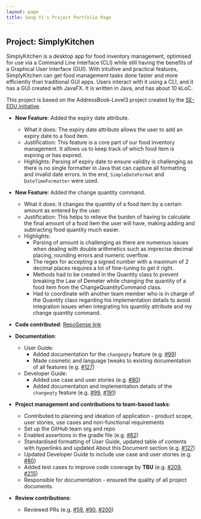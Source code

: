 ```yaml
---
layout: page
title: Song Yi's Project Portfolio Page
---
```


## Project: SimplyKitchen

SimplyKitchen is a desktop app for food inventory management, optimised for use via a Command Line Interface (CLI) while still having the benefits of a Graphical User Interface (GUI). With intuitive and practical features, SimplyKitchen can get food management tasks done faster and more efficiently than traditional GUI apps.
Users interact with it using a CLI, and it has a GUI created with JavaFX. It is written in Java, and has about 10 kLoC.

This project is based on the AddressBook-Level3 project created by the [SE-EDU initiative](https://se-education.org/).

* **New Feature**: Added the expiry date attribute.
  * What it does: The expiry date attribute allows the user to add an expiry date to a food item.
  * Justification: This feature is a core part of our food inventory management. It allows us to keep track of which food item is expiring or has expired.
  * Highlights: Parsing of expiry date to ensure validity is challenging as there is no single formatter in Java that can capture all formatting and invalid date errors. In the end, `SimpleDateFormat` and `DateTimeFormatter` were used.

* **New Feature**: Added the change quantity command.
  * What it does: It changes the quantity of a food item by a certain amount as entered by the user.
  * Justification: This helps to relieve the burden of having to calculate the final amount of a food item the user will have, making adding and subtracting food quantity much easier.
  * Highlights:
    * Parsing of amount is challenging as there are numerous issues when dealing with double arithmetics such as imprecise decimal placing, rounding errors and numeric overflow.
    * The regex for accepting a signed number with a maximum of 2 decimal places requires a lot of fine-tuning to get it right.
    * Methods had to be created in the Quantity class to prevent breaking the Law of Demeter while changing the quantity of a food item from the ChangeQuantityCommand class.
    * Had to coordinate with another team member who is in charge of the Quantity class regarding his implementation details to avoid integration issues when integrating his quantity attribute and my change quantity command.

* **Code contributed**: [RepoSense link](https://nus-cs2103-ay2021s1.github.io/tp-dashboard/#breakdown=true&search=songyi98&sort=groupTitle&sortWithin=title&since=2020-08-14&timeframe=commit&mergegroup=&groupSelect=groupByRepos&checkedFileTypes=docs~functional-code~test-code~other)

* **Documentation**:
  * User Guide:
    * Added documentation for the `changeqty` feature (e.g. [\#99](https://github.com/AY2021S1-CS2103T-F13-4/tp/pull/99))
    * Made cosmetic and language tweaks to existing documentation of all features (e.g. [\#127](https://github.com/AY2021S1-CS2103T-F13-4/tp/pull/127))
  * Developer Guide:
    * Added use case and user stories (e.g. [\#80](https://github.com/AY2021S1-CS2103T-F13-4/tp/pull/80))
    * Added documentation and implementation details of the `changeqty` feature (e.g. [\#99](https://github.com/AY2021S1-CS2103T-F13-4/tp/pull/99), [\#191](https://github.com/AY2021S1-CS2103T-F13-4/tp/pull/191))

* **Project management and contributions to team-based tasks**:
  * Contributed to planning and ideation of application - product scope, user stories, use cases and non-functional requirements
  * Set up the GitHub team org and repo
  * Enabled assertions in the gradle file (e.g. [\#82](https://github.com/AY2021S1-CS2103T-F13-4/tp/pull/82))
  * Standardised formatting of User Guide, updated table of contents with hyperlinks and updated About this Document section (e.g. [\#127](https://github.com/AY2021S1-CS2103T-F13-4/tp/pull/127))
  * Updated Developer Guide to include use case and user stories (e.g. [\#80](https://github.com/AY2021S1-CS2103T-F13-4/tp/pull/80))
  * Added test cases to improve code coverage by **TBU** (e.g. [\#209](https://github.com/AY2021S1-CS2103T-F13-4/tp/pull/209), [\#215](https://github.com/AY2021S1-CS2103T-F13-4/tp/pull/215))
  * Responsible for documentation - ensured the quality of all project documents.

* **Review contributions**:
  * Reviewed PRs (e.g. [\#59](https://github.com/AY2021S1-CS2103T-F13-4/tp/pull/59), [\#90](https://github.com/AY2021S1-CS2103T-F13-4/tp/pull/90), [\#200](https://github.com/AY2021S1-CS2103T-F13-4/tp/pull/200))

